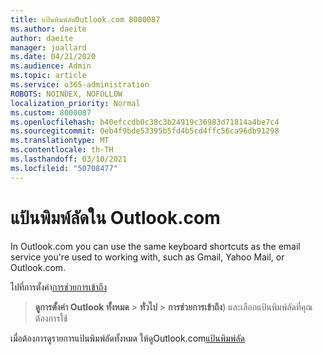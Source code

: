 ```yaml
---
title: แป้นพิมพ์ลัดOutlook.com 8000087
ms.author: daeite
author: daeite
manager: joallard
ms.date: 04/21/2020
ms.audience: Admin
ms.topic: article
ms.service: o365-administration
ROBOTS: NOINDEX, NOFOLLOW
localization_priority: Normal
ms.custom: 8000087
ms.openlocfilehash: b40efccdb0c38c3b24919c36983d71814a4be7c4
ms.sourcegitcommit: 0eb4f9bde53395b5fd4b5cd4ffc56ca96db91298
ms.translationtype: MT
ms.contentlocale: th-TH
ms.lasthandoff: 03/10/2021
ms.locfileid: "50708477"
---
```

# <a name="keyboard-shortcuts-in-outlookcom"></a>แป้นพิมพ์ลัดใน Outlook.com

In Outlook.com you can use the same keyboard shortcuts as the email service you're used to working with, such as Gmail, Yahoo Mail, or Outlook.com.

ไปที่การตั้งค่า[การช่วยการเข้าถึง](https://go.microsoft.com/fwlink/?linkid=2080840) 
 > **ดูการตั้งค่า Outlook ทั้งหมด**  >  **ทั่วไป**  >  **การช่วยการเข้าถึง**) และเลือกแป้นพิมพ์ลัดที่คุณต้องการใช้

เมื่อต้องการดูรายการแป้นพิมพ์ลัดทั้งหมด ให้ดูOutlook.com[แป้นพิมพ์ลัด](https://support.microsoft.com/topic/keyboard-shortcuts-for-outlook-3cdeb221-7ae5-4c1d-8c1d-9e63216c1efd)